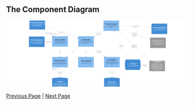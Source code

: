 ## The Component Diagram


![Actor / Action Approach](../artifacts/component-diagram.png)

[Previous Page](./ContainerDiagram.md) | [Next Page](./TripExtractionFromEmail.md)
